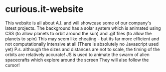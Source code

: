 # curious.it-website

This website is all about A.I. and will showcase some of our company's latest projects.
The background has a solar system which is animated using CSS (to allow planets to orbit around the sun)
and .gif files (to allow the planets to spin)
This may seem like cheating - but its far more efficient and not computationally intensive at all
(There is absolutely no Javascript used yet)
P.s. although the sizes and distances are not to scale, the timing of the orbits are relatively accurate!
JS is used to animate the swarm of alien spacecrafts which explore around the screen
They will also follow the cursor!
